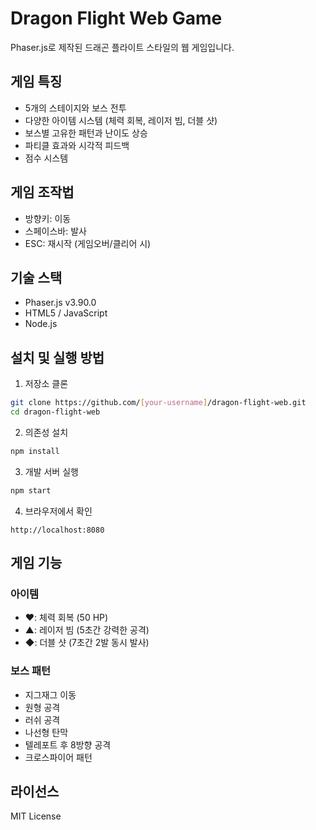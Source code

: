 # Dragon Flight Web Game

Phaser.js로 제작된 드래곤 플라이트 스타일의 웹 게임입니다.

## 게임 특징

- 5개의 스테이지와 보스 전투
- 다양한 아이템 시스템 (체력 회복, 레이저 빔, 더블 샷)
- 보스별 고유한 패턴과 난이도 상승
- 파티클 효과와 시각적 피드백
- 점수 시스템

## 게임 조작법

- 방향키: 이동
- 스페이스바: 발사
- ESC: 재시작 (게임오버/클리어 시)

## 기술 스택

- Phaser.js v3.90.0
- HTML5 / JavaScript
- Node.js

## 설치 및 실행 방법

1. 저장소 클론
```bash
git clone https://github.com/[your-username]/dragon-flight-web.git
cd dragon-flight-web
```

2. 의존성 설치
```bash
npm install
```

3. 개발 서버 실행
```bash
npm start
```

4. 브라우저에서 확인
```
http://localhost:8080
```

## 게임 기능

### 아이템
- ♥: 체력 회복 (50 HP)
- ▲: 레이저 빔 (5초간 강력한 공격)
- ◆: 더블 샷 (7초간 2발 동시 발사)

### 보스 패턴
- 지그재그 이동
- 원형 공격
- 러쉬 공격
- 나선형 탄막
- 텔레포트 후 8방향 공격
- 크로스파이어 패턴

## 라이선스

MIT License 